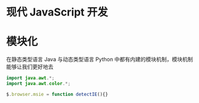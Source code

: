 # 现代 JavaScript 开发

# 模块化

在静态类型语言 Java 与动态类型语言 Python 中都有内建的模块机制，模块机制能够让我们更好地去
```java
import java.awt.*; 
import java.awt.color.*;
```

```javascript
$.browser.msie = function detectIE(){}
```

